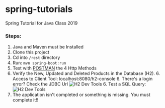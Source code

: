 # spring-tutorials
Spring Tutorial for Java Class 2019

### Steps:
1. Java and Maven must be Installed
2. Clone this project
3. Cd into `/rest` directory
4. Run: `mvn spring-boot:run`
5. Test with [POSTMAN](https://www.getpostman.com/) the 4 Http Methods
6. Verify the New, Updated and Deleted Products in the Database (H2). 
    6. Access to Client Tool: localhost:8080/h2-console
    6. There's a login error? Check the JDBC Url
       ![H2 Dev Tools](https://i.stack.imgur.com/Zgy6F.png)
    6. Test a SQL Query:
       ![H2 Dev Tools](https://miro.medium.com/max/1400/1*FhCzf9zHVCAkpNeslWQY6w.png)
7. The application isn't completed or something is missing. You must complete it!!       
